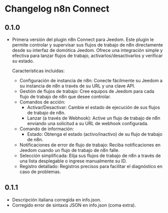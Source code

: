 # Changelog n8n Connect

## 0.1.0
- Primera versión del plugin n8n Connect para Jeedom.
  Este plugin le permite controlar y supervisar sus flujos de trabajo de n8n directamente desde su interfaz de domótica Jeedom. Ofrece una integración simple y efectiva para lanzar flujos de trabajo, activarlos/desactivarlos y verificar su estado.

  Características incluidas:
  - Configuración de instancia de n8n: Conecte fácilmente su Jeedom a su instancia de n8n a través de su URL y una clave API.
  - Gestión de flujos de trabajo: Cree equipos de Jeedom para cada flujo de trabajo de n8n que desee controlar.
  - Comandos de acción:
    - Activar/Desactivar: Cambie el estado de ejecución de sus flujos de trabajo de n8n.
    - Lanzar (a través de Webhook): Active un flujo de trabajo de n8n enviando una solicitud a su URL de webhook configurada.
  - Comando de información:
    - Estado: Obtenga el estado (activo/inactivo) de su flujo de trabajo de n8n.
  - Notificaciones de error de flujo de trabajo: Reciba notificaciones en Jeedom cuando un flujo de trabajo de n8n falle.
  - Selección simplificada: Elija sus flujos de trabajo de n8n a través de una lista desplegable o ingrese manualmente su ID.
  - Registro detallado: Registros precisos para facilitar el diagnóstico en caso de problemas.

## 0.1.1
- Descripción italiana corregida en info.json.
- Corregido error de sintaxis JSON en info.json (coma extra).

